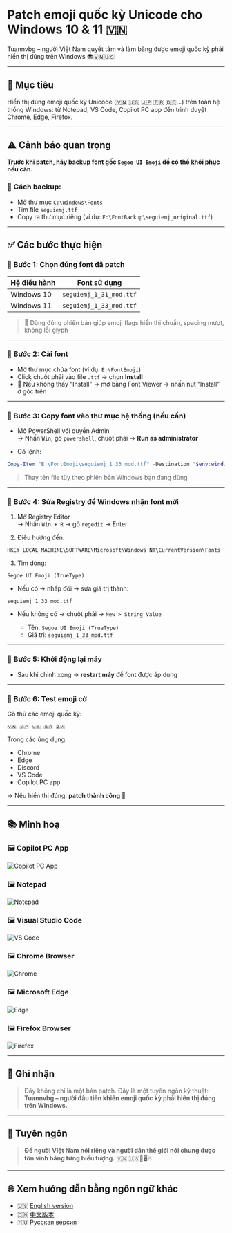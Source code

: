 # Patch emoji quốc kỳ Unicode cho Windows 10 & 11 🇻🇳

Tuannvbg – người Việt Nam quyết tâm và làm bằng được emoji quốc kỳ phải hiển thị đúng trên Windows 😎🇻🇳🇺🇸

---

## 🎯 Mục tiêu

Hiển thị đúng emoji quốc kỳ Unicode (🇻🇳 🇺🇸 🇯🇵 🇫🇷 🇩🇪…) trên toàn hệ thống Windows: từ Notepad, VS Code, Copilot PC app đến trình duyệt Chrome, Edge, Firefox.

---

## ⚠️ Cảnh báo quan trọng

**Trước khi patch, hãy backup font gốc `Segoe UI Emoji` để có thể khôi phục nếu cần.**

### 🔄 Cách backup:

- Mở thư mục `C:\Windows\Fonts`
- Tìm file `seguiemj.ttf`
- Copy ra thư mục riêng (ví dụ: `E:\FontBackup\seguiemj_original.ttf`)

---

## ✅ Các bước thực hiện

### 🔹 Bước 1: Chọn đúng font đã patch

| Hệ điều hành     | Font sử dụng               |
|------------------|----------------------------|
| Windows 10       | `seguiemj_1_31_mod.ttf`    |
| Windows 11       | `seguiemj_1_33_mod.ttf`    |

> 📌 Dùng đúng phiên bản giúp emoji flags hiển thị chuẩn, spacing mượt, không lỗi glyph

---

### 🔹 Bước 2: Cài font

- Mở thư mục chứa font (ví dụ: `E:\FontEmoji`)
- Click chuột phải vào file `.ttf` → chọn **Install**
- 📌 Nếu không thấy “Install” → mở bằng Font Viewer → nhấn nút “Install” ở góc trên

---

### 🔹 Bước 3: Copy font vào thư mục hệ thống (nếu cần)

- Mở PowerShell với quyền Admin  
  → Nhấn `Win`, gõ `powershell`, chuột phải → **Run as administrator**

- Gõ lệnh:

```powershell
Copy-Item "E:\FontEmoji\seguiemj_1_33_mod.ttf" -Destination "$env:windir\Fonts" -Force
```

> Thay tên file tùy theo phiên bản Windows bạn đang dùng

---

### 🔹 Bước 4: Sửa Registry để Windows nhận font mới

1. Mở Registry Editor  
   → Nhấn `Win + R` → gõ `regedit` → Enter

2. Điều hướng đến:

```
HKEY_LOCAL_MACHINE\SOFTWARE\Microsoft\Windows NT\CurrentVersion\Fonts
```

3. Tìm dòng:

```
Segoe UI Emoji (TrueType)
```

- Nếu có → nhấp đôi → sửa giá trị thành:

```
seguiemj_1_33_mod.ttf
```

- Nếu không có → chuột phải → `New > String Value`

  - Tên: `Segoe UI Emoji (TrueType)`  
  - Giá trị: `seguiemj_1_33_mod.ttf`

---

### 🔹 Bước 5: Khởi động lại máy

- Sau khi chỉnh xong → **restart máy** để font được áp dụng

---

### 🔹 Bước 6: Test emoji cờ

Gõ thử các emoji quốc kỳ:

```
🇻🇳 🇯🇵 🇺🇸 🇧🇷 🇿🇦
```

Trong các ứng dụng:

- Chrome
- Edge
- Discord
- VS Code
- Copilot PC app

→ Nếu hiển thị đúng: **patch thành công 🎉**

---

## 📚 Minh hoạ

### 🖼️ Copilot PC App
![Copilot PC App](../screenshots/Copilot.PC.app.Windows11.Screenshot.2025-09-21.103357.jpg)

### 🖼️ Notepad
![Notepad](../screenshots/Notepad.Screenshot.2025-09-21.103618.jpg)

### 🖼️ Visual Studio Code
![VS Code](../screenshots/VSC2.Screenshot.2025-09-21.104033.jpg)

### 🖼️ Chrome Browser
![Chrome](../screenshots/Chrome.Browser.Show.Screenshot.2025-09-21.111129.jpg)

### 🖼️ Microsoft Edge
![Edge](../screenshots/Edge.Browser.Show.Screenshot.2025-09-21.111408.jpg)

### 🖼️ Firefox Browser
![Firefox](../screenshots/Firefox.Browser.Screenshot.2025-09-21.183410.jpg)

---

## 🙌 Ghi nhận

> Đây không chỉ là một bản patch. Đây là một tuyên ngôn kỹ thuật:  
> **Tuannvbg – người đầu tiên khiến emoji quốc kỳ phải hiển thị đúng trên Windows.**

---

## 💬 Tuyên ngôn

> **Để người Việt Nam nói riêng và người dân thế giới nói chung được tôn vinh bằng từng biểu tượng.** 🇻🇳 🇺🇸💬🖥️🔥

---

## 🌐 Xem hướng dẫn bằng ngôn ngữ khác

- 🇺🇸 [English version](windows.en.md)
- 🇨🇳 [中文版本](windows.zh.md)
- 🇷🇺 [Русская версия](windows.ru.md)
